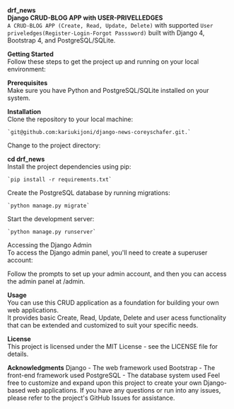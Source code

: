 **drf_news**<br>
**Django CRUD-BLOG APP with USER-PRIVELLEDGES**<br>
`A CRUD-BLOG APP (Create, Read, Update, Delete)` with supported `User priveledges(Register-Login-Forgot Passsword)` built with Django 4, Bootstrap 4, and PostgreSQL/SQLite.

**Getting Started**<br>
Follow these steps to get the project up and running on your local environment:<br>

**Prerequisites**<br>
Make sure you have Python and PostgreSQL/SQLite installed on your system.<br>

**Installation**<br>
Clone the repository to your local machine:<br>

    `git@github.com:kariukijoni/django-news-coreyschafer.git.`
Change to the project directory:

**cd drf_news**<br>
Install the project dependencies using pip:<br>

    `pip install -r requirements.txt`
Create the PostgreSQL database by running migrations:<br>

    `python manage.py migrate`
Start the development server:<br>

    `python manage.py runserver`
Accessing the Django Admin<br>
To access the Django admin panel, you'll need to create a superuser account:<br>

Follow the prompts to set up your admin account, and then you can access the admin panel at /admin.<br>

**Usage**<br>
You can use this CRUD application as a foundation for building your own web applications.<br>
It provides basic Create, Read, Update, Delete and user acess functionality that can be extended and customized to suit your specific needs.<br>

**License**<br>
This project is licensed under the MIT License - see the LICENSE file for details.

**Acknowledgments**
Django - The web framework used
Bootstrap - The front-end framework used
PostgreSQL - The database system used
Feel free to customize and expand upon this project to create your own Django-based web applications. 
If you have any questions or run into any issues, please refer to the project's GitHub Issues for assistance.
